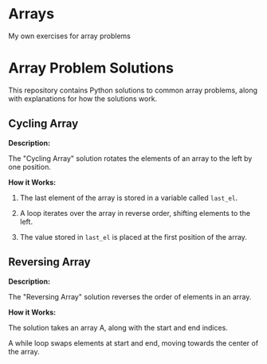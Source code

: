 # Arrays
My own exercises for array problems
# Array Problem Solutions

This repository contains Python solutions to common array problems, along with explanations for how the solutions work.

## Cycling Array

**Description:**

The "Cycling Array" solution rotates the elements of an array to the left by one position.

**How it Works:**

1. The last element of the array is stored in a variable called `last_el`.

2. A loop iterates over the array in reverse order, shifting elements to the left.

3. The value stored in `last_el` is placed at the first position of the array.

## Reversing Array
**Description:**

The "Reversing Array" solution reverses the order of elements in an array.

**How it Works:**

The solution takes an array A, along with the start and end indices.

A while loop swaps elements at start and end, moving towards the center of the array.
